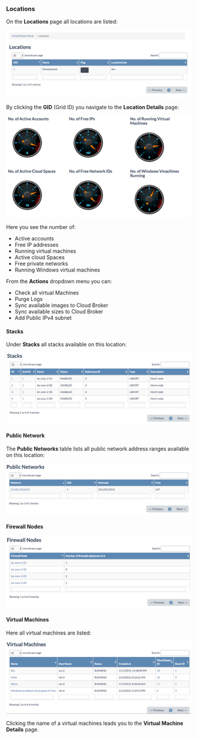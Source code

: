 ### Locations

On the **Locations** page all locations are listed:

![[]](Locations.png)

By clicking the **GID** (Grid ID) you navigate to the **Location Details** page:

![[]](LocationDetails.png)

Here you see the number of:
- Active accounts
- Free IP addresses
- Running virtual machines
- Active cloud Spaces
- Free private networks
- Running Windows virtual machines

From the **Actions** dropdown menu you can:
- Check all virtual Machines
- Purge Logs
- Sync available images to Cloud Broker
- Sync available sizes to Cloud Broker
- Add Public IPv4 subnet

#### Stacks

Under **Stacks** all stacks available on this location:

![[]](Stacks.png)

#### Public Network

The **Public Networks** table lists all public network address ranges available on this location:

![[]](PublicNetworks.png)

#### Firewall Nodes

![[]](FirewallNodes.png)

#### Virtual Machines

Here all virtual machines are listed:

![[]](VirtualMachines.png)

Clicking the name of a virtual machines leads you to the **Virtual Machine Details** page.
